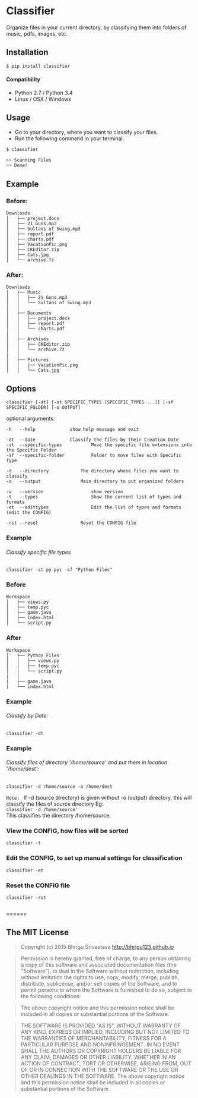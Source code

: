
# Classifier
Organize files in your current directory, by classifying them into folders of music, pdfs, images, etc.

## Installation
```sh
$ pip install classifier
```
#### Compatibility
* Python 2.7 / Python 3.4
* Linux / OSX / Windows


## Usage
* Go to your directory, where you want to classify your files.
* Run the following command in your terminal.
```sh
$ classifier
```
```sh
>> Scanning Files
>> Done!
```

## Example
### Before:
```
Downloads
│   ├── project.docx
│   ├── 21 Guns.mp3
│   ├── Sultans of Swing.mp3
│   ├── report.pdf
│   ├── charts.pdf
│   ├── VacationPic.png
│   ├── CKEditor.zip
│   ├── Cats.jpg
│   └── archive.7z
```

### After:
```
Downloads
│   ├── Music
│   │   ├── 21 Guns.mp3
│   │   └── Sultans of Swing.mp3
|   |
│   ├── Documents
│   │   ├── project.docx
│   │   ├── report.pdf
│   │   └── charts.pdf
|   |
│   ├── Archives
│   │   ├── CKEditor.zip
│   │   └── archive.7z
|   |
│   ├── Pictures
│   │   ├── VacationPic.png
│   │   └── Cats.jpg
```


## Options
`classifier [-dt] [-st SPECIFIC_TYPES [SPECIFIC_TYPES ...]] [-sf SPECIFIC_FOLDER] [-o OUTPUT]`

optional arguments:

	-h   --help				show help message and exit
	
	-dt  --date				Classify the files by their Creation Date
	-st  --specific-types			Move the specific file extensions into the Specific Folder
	-sf  --specific-folder			Folder to move files with Specific Type
	
	-d   --directory			The directory whose files you want to classify
	-o   --output				Main directory to put organized folders
	
	-v   --version         			show version
	-t   --types           			Show the current list of types and formats
	-et  --edittypes      			Edit the list of types and formats (edit the CONFIG)
	
	-rst --reset				Reset the CONFIG file


### Example
###### Classify specific file types
`classifier -st py pyc -sf "Python Files"`

### Before
```
Workspace
│   ├── views.py
│   ├── temp.pyc
│   ├── game.java
│   ├── index.html
│   └── script.py
```


### After
```
Workspace
│   ├── Python Files
│   │   ├── views.py
│   │   ├── temp.pyc
|   |	└── script.py
|   |
|   ├── game.java
|   └── index.html

```

### Example
###### Classify by Date:
`classifier -dt`

### Example
###### Classify files of directory '/home/source' and put them in location '/home/dest':
`classifier -d /home/source -o /home/dest`

`Note: ` If -d (source directory) is given without -o (output) directory, this will classify the files of source directory Eg:<br>
`classifier -d /home/source'`<br>
This classifies the directory /home/source.



### View the CONFIG, how files will be sorted
`classifier -t`

### Edit the CONFIG, to set up manual settings for classification
`classifier -et`

### Reset the CONFIG file
`classifier -rst`
```

```

======

## The MIT License
> Copyright (c) 2015 Bhrigu Srivastava http://bhrigu123.github.io

> Permission is hereby granted, free of charge, to any person obtaining a copy
of this software and associated documentation files (the "Software"), to deal
in the Software without restriction, including without limitation the rights
to use, copy, modify, merge, publish, distribute, sublicense, and/or sell
copies of the Software, and to permit persons to whom the Software is
furnished to do so, subject to the following conditions:

> The above copyright notice and this permission notice shall be included in
all copies or substantial portions of the Software.

> THE SOFTWARE IS PROVIDED "AS IS", WITHOUT WARRANTY OF ANY KIND, EXPRESS OR
IMPLIED, INCLUDING BUT NOT LIMITED TO THE WARRANTIES OF MERCHANTABILITY,
FITNESS FOR A PARTICULAR PURPOSE AND NONINFRINGEMENT. IN NO EVENT SHALL THE
AUTHORS OR COPYRIGHT HOLDERS BE LIABLE FOR ANY CLAIM, DAMAGES OR OTHER
LIABILITY, WHETHER IN AN ACTION OF CONTRACT, TORT OR OTHERWISE, ARISING FROM,
OUT OF OR IN CONNECTION WITH THE SOFTWARE OR THE USE OR OTHER DEALINGS IN
THE SOFTWARE.
The above copyright notice and this permission notice shall be included in all copies or substantial portions of the Software.
